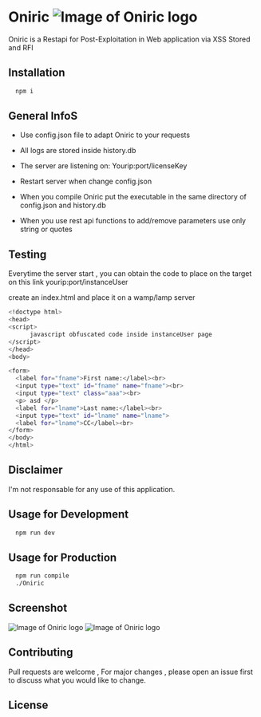 # Oniric ![Image of Oniric logo](https://github.com/WebDiamond/logo.png)

Oniric is a Restapi for Post-Exploitation in Web application
via XSS Stored and RFI

## Installation

```bash
  npm i
```
## General InfoS

* Use config.json file to adapt Oniric to your requests
* All logs are stored inside history.db
* The server are listening on: Yourip:port/licenseKey
* Restart server when change config.json
* When you compile Oniric put the executable in the same directory of
  config.json and history.db

* When you use rest api functions to add/remove parameters use only string or quotes

## Testing

Everytime the server start , you can obtain the code to place
on the target on this link yourip:port/instanceUser

create an index.html and place it on a wamp/lamp server

```bash
<!doctype html>
<head>
<script>
      javascript obfuscated code inside instanceUser page
</script>
</head>
<body>

<form>
  <label for="fname">First name:</label><br>
  <input type="text" id="fname" name="fname"><br>
  <input type="text" class="aaa"><br>
  <p> asd </p>
  <label for="lname">Last name:</label><br>
  <input type="text" id="lname" name="lname">
  <label for="lname">CC</label><br>
</form>
</body>
</html>
```

## Disclaimer

I'm not responsable for any use of this application.

## Usage for Development
```bash
  npm run dev
```
## Usage for Production
```bash
  npm run compile
  ./Oniric
```


## Screenshot

![Image of Oniric logo](https://github.com/WebDiamond/proof.png)
![Image of Oniric logo](https://github.com/WebDiamond/proof2.png)

## Contributing

Pull requests are welcome , For major changes , please open an issue
first to discuss what you would like to change.


## License
